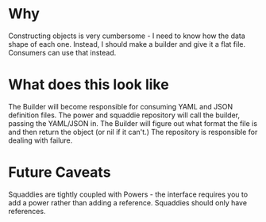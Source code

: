 # Why
Constructing objects is very cumbersome - I need to know how the data shape of each one.
Instead, I should make a builder and give it a flat file.
Consumers can use that instead.

# What does this look like
The Builder will become responsible for consuming YAML and JSON definition files.
The power and squaddie repository will call the builder, passing the YAML/JSON in.
The Builder will figure out what format the file is and then return the object (or nil if it can't.)
The repository is responsible for dealing with failure.

# Future Caveats
Squaddies are tightly coupled with Powers - the interface requires you to add a power rather than adding a reference. Squaddies should only have references.
